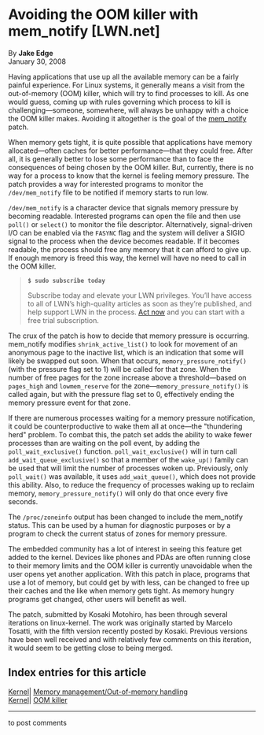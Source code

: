 # Avoiding the OOM killer with mem_notify [LWN.net]

By **Jake Edge**  
January 30, 2008 

Having applications that use up all the available memory can be a fairly painful experience. For Linux systems, it generally means a visit from the out-of-memory (OOM) killer, which will try to find processes to kill. As one would guess, coming up with rules governing which process to kill is challenging—someone, somewhere, will always be unhappy with a choice the OOM killer makes. Avoiding it altogether is the goal of the [mem_notify](http://lwn.net/Articles/266586/) patch. 

When memory gets tight, it is quite possible that applications have memory allocated—often caches for better performance—that they could free. After all, it is generally better to lose some performance than to face the consequences of being chosen by the OOM killer. But, currently, there is no way for a process to know that the kernel is feeling memory pressure. The patch provides a way for interested programs to monitor the `/dev/mem_notify` file to be notified if memory starts to run low. 

`/dev/mem_notify` is a character device that signals memory pressure by becoming readable. Interested programs can open the file and then use `poll()` or `select()` to monitor the file descriptor. Alternatively, signal-driven I/O can be enabled via the `FASYNC` flag and the system will deliver a SIGIO signal to the process when the device becomes readable. If it becomes readable, the process should free any memory that it can afford to give up. If enough memory is freed this way, the kernel will have no need to call in the OOM killer. 

> **`$ sudo subscribe today`**
> 
> Subscribe today and elevate your LWN privileges. You’ll have access to all of LWN’s high-quality articles as soon as they’re published, and help support LWN in the process. [Act now](https://lwn.net/Promo/nst-sudo/claim) and you can start with a free trial subscription. 

The crux of the patch is how to decide that memory pressure is occurring. mem_notify modifies `shrink_active_list()` to look for movement of an anonymous page to the inactive list, which is an indication that some will likely be swapped out soon. When that occurs, `memory_pressure_notify()` (with the pressure flag set to 1) will be called for that zone. When the number of free pages for the zone increase above a threshold—based on `pages_high` and `lowmem_reserve` for the zone—`memory_pressure_notify()` is called again, but with the pressure flag set to 0, effectively ending the memory pressure event for that zone. 

If there are numerous processes waiting for a memory pressure notification, it could be counterproductive to wake them all at once—the "thundering herd" problem. To combat this, the patch set adds the ability to wake fewer processes than are waiting on the poll event, by adding the `poll_wait_exclusive()` function. `poll_wait_exclusive()` will in turn call `add_wait_queue_exclusive()` so that a member of the `wake_up()` family can be used that will limit the number of processes woken up. Previously, only `poll_wait()` was available, it uses `add_wait_queue()`, which does not provide this ability. Also, to reduce the frequency of processes waking up to reclaim memory, `memory_pressure_notify()` will only do that once every five seconds. 

The `/proc/zoneinfo` output has been changed to include the mem_notify status. This can be used by a human for diagnostic purposes or by a program to check the current status of zones for memory pressure. 

The embedded community has a lot of interest in seeing this feature get added to the kernel. Devices like phones and PDAs are often running close to their memory limits and the OOM killer is currently unavoidable when the user opens yet another application. With this patch in place, programs that use a lot of memory, but could get by with less, can be changed to free up their caches and the like when memory gets tight. As memory hungry programs get changed, other users will benefit as well. 

The patch, submitted by Kosaki Motohiro, has been through several iterations on linux-kernel. The work was originally started by Marcelo Tosatti, with the fifth version recently posted by Kosaki. Previous versions have been well received and with relatively few comments on this iteration, it would seem to be getting close to being merged. 

  
Index entries for this article  
---  
[Kernel](/Kernel/Index)| [Memory management/Out-of-memory handling](/Kernel/Index#Memory_management-Out-of-memory_handling)  
[Kernel](/Kernel/Index)| [OOM killer](/Kernel/Index#OOM_killer)  
  


* * *

to post comments 
